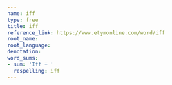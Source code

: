 ```yaml
---
name: iff
type: free
title: iff
reference_link: https://www.etymonline.com/word/iff
root_name: 
root_language: 
denotation: 
word_sums:
- sum: 'Iff + '
  respelling: iff
---
```

